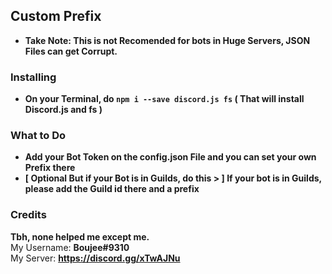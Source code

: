 ## Custom Prefix
  - **Take Note: This is not Recomended for bots in Huge Servers, JSON Files can get Corrupt.**  

### Installing
  - **On your Terminal, do `npm i --save discord.js fs` ( That will install Discord.js and fs )**  
 
### What to Do
  - **Add your Bot Token on the config.json File and you can set your own Prefix there**  
  - **[ Optional But if your Bot is in Guilds, do this > ] If your bot is in Guilds, please add the Guild id there and a prefix**  
  
### Credits
  **Tbh, none helped me except me.**  
  My Username: **Boujee#9310**  
  My Server: **https://discord.gg/xTwAJNu**
